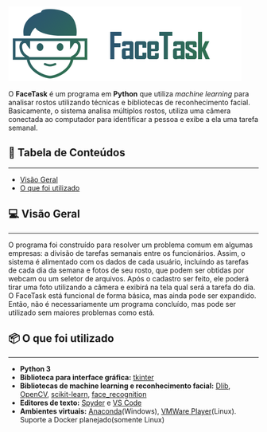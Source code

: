 ![FaceTask](https://raw.githubusercontent.com/AndreArrebola/FaceTask/master/facetask.png)

 O **FaceTask** é um programa em **Python** que utiliza *machine learning* para analisar rostos utilizando técnicas e bibliotecas de reconhecimento facial. 
 Basicamente, o sistema analisa múltiplos rostos, utiliza uma câmera conectada ao computador para identificar a pessoa e exibe a ela uma tarefa semanal. 
 
## 📝 Tabela de Conteúdos
---------------
<!--ts-->
   * [Visão Geral](#visao-geral)
   * [O que foi utilizado](#util)
<!--te-->

<a name="visao-geral"/>

## 💻 Visão Geral
---------------
O programa foi construído para resolver um problema comum em algumas empresas: a divisão de tarefas semanais entre os funcionários. 
Assim, o sistema é alimentado com os dados de cada usuário, incluindo as tarefas de cada dia da semana e fotos de seu rosto, que podem ser obtidas por webcam ou um seletor de arquivos. 
Após o cadastro ser feito, ele poderá tirar uma foto utilizando a câmera e exibirá na tela qual será a tarefa do dia.
O FaceTask está funcional de forma básica, mas ainda pode ser expandido. Então, não é necessariamente um programa concluído, mas pode ser utilizado sem maiores problemas como está.

<a name="util"/>

## 📦 O que foi utilizado
---------------
<!--ts-->
   * **Python 3**
   * **Biblioteca para interface gráfica:** [tkinter](https://docs.python.org/3/library/tkinter.html)
   * **Bibliotecas de machine learning e reconhecimento facial:** [Dlib](https://github.com/davisking/dlib), [OpenCV](https://github.com/opencv/opencv), [scikit-learn](https://github.com/scikit-learn/scikit-learn), [face_recognition](https://github.com/ageitgey/face_recognition) 
   * **Editores de texto:** [Spyder](https://www.spyder-ide.org) e [VS Code](https://code.visualstudio.com)
   * **Ambientes virtuais:** [Anaconda](https://www.anaconda.com
   )(Windows), [VMWare Player](https://www.vmware.com/br/products/workstation-player.html)(Linux). Suporte a Docker planejado(somente Linux)

<!--te-->


 
 
 


